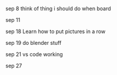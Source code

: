 sep 8
think of thing i should do when board 

sep 11

sep 18
Learn how to put pictures in a row 

sep 19
do blender stuff

sep 21
vs code working

sep 27
